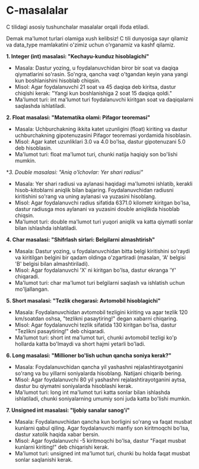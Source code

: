 # C-masalalar
C tilidagi asosiy tushunchalar masalalar orqali ifoda etiladi. 

Demak ma'lumot turlari olamiga xush kelibsiz! 
C tili dunyosiga sayr qilamiz va data_type mamlakatini o'zimiz uchun o'rganamiz va kashf qilamiz.

 
**1. Integer (int) masalasi: "Kechayu-kunduz hisoblagichi"**

- Masala: Dastur yozing, u foydalanuvchidan biror bir soat va daqiqa qiymatlarini so'rasin. So'ngra, qancha vaqt o'tgandan keyin yana yangi kun boshlanishini hisoblab chiqsin.
- Misol: Agar foydalanuvchi 21 soat va 45 daqiqa deb kiritsa, dastur chiqishi kerak: "Yangi kun boshlanishiga 2 soat 15 daqiqa qoldi."
- Ma'lumot turi: int ma'lumot turi foydalanuvchi kiritgan soat va daqiqalarni saqlashda ishlatiladi.

**2. Float masalasi: "Matematika olami: Pifagor teoremasi"**

- Masala: Uchburchakning ikkita katet uzunligini (float) kiriting va dastur uchburchakning gipotenuzasini Pifagor teoremasi yordamida hisoblasin.
- Misol: Agar katet uzunliklari 3.0 va 4.0 bo'lsa, dastur gipotenuzani 5.0 deb hisoblasin.
- Ma'lumot turi: float ma'lumot turi, chunki natija haqiqiy son bo'lishi mumkin.

**3. Double masalasi: "Aniq o'lchovlar: Yer shari radiusi"*

- Masala: Yer shari radiusi va aylanasi haqidagi ma'lumotni ishlatib, kerakli hisob-kitoblarni aniqlik bilan bajaring. Foydalanuvchidan radiusni kiritishini so'rang va uning aylanasi va yuzasini hisoblang.
- Misol: Agar foydalanuvchi radius sifatida 6371.0 kilometr kiritgan bo'lsa, dastur radiusga mos aylanani va yuzasini double aniqlikda hisoblab chiqsin.
- Ma'lumot turi: double ma'lumot turi yuqori aniqlik va katta qiymatli sonlar bilan ishlashda ishlatiladi.

**4. Char masalasi: "Shifrlash sirlari: Belgilarni almashtirish"**

- Masala: Dastur yozing, u foydalanuvchidan bitta belgi kiritishini so'raydi va kiritilgan belgini bir qadam oldinga o'zgartiradi (masalan, 'A' belgisi 'B' belgisi bilan almashtiriladi).
- Misol: Agar foydalanuvchi 'X' ni kiritgan bo'lsa, dastur ekranga 'Y' chiqaradi.
- Ma'lumot turi: char ma'lumot turi belgilarni saqlash va ishlatish uchun mo'ljallangan.

**5. Short masalasi: "Tezlik chegarasi: Avtomobil hisoblagichi"**

- Masala: Foydalanuvchidan avtomobil tezligini kiriting va agar tezlik 120 km/soatdan oshsa, "tezlikni pasaytiring!" degan xabarni chiqaring.
- Misol: Agar foydalanuvchi tezlik sifatida 130 kiritgan bo'lsa, dastur "Tezlikni pasaytiring!" deb chiqaradi.
- Ma'lumot turi: short int ma'lumot turi, chunki avtomobil tezligi ko'p hollarda katta bo'lmaydi va short hajmi yetarli bo'ladi.

**6. Long masalasi: "Millioner bo'lish uchun qancha soniya kerak?"**

- Masala: Foydalanuvchidan qancha yil yashashni rejalashtirayotganini so'rang va bu yillarni soniyalarda hisoblang. Natijani chiqarib bering.
- Misol: Agar foydalanuvchi 80 yil yashashni rejalashtirayotganini aytsa, dastur bu qiymatni soniyalarda hisoblashi kerak.
- Ma'lumot turi: long int ma'lumot turi katta sonlar bilan ishlashda ishlatiladi, chunki soniyalarning umumiy soni juda katta bo'lishi mumkin.

**7. Unsigned int masalasi: "Ijobiy sanalar sanog'i"**

- Masala: Foydalanuvchidan qancha kun borligini so'rang va faqat musbat kunlarni qabul qiling. Agar foydalanuvchi manfiy son kiritmoqchi bo'lsa, dastur xatolik haqida xabar bersin.
- Misol: Agar foydalanuvchi -5 kiritmoqchi bo'lsa, dastur "Faqat musbat kunlarni kiriting!" deb chiqarishi kerak.
- Ma'lumot turi: unsigned int ma'lumot turi, chunki bu holda faqat musbat sonlar saqlanishi kerak.
